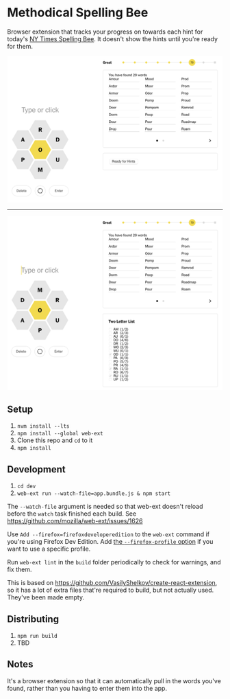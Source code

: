 # Methodical Spelling Bee

Browser extension that tracks your progress on towards each hint for today's [NY Times Spelling Bee](https://www.nytimes.com/puzzles/spelling-bee). It doesn't show the hints until you're ready for them.

![Ícreenshot when first loads. A "ready for hints" button is displayed](.github/screenshot-not-ready.png)

<hr>

![Ícreenshot after clicking the "ready" button. Then hints are displayed with a checkbox and count for each](.github/screenshot-ready.png)

## Setup

1. `nvm install --lts`
1. `npm install --global web-ext`
1. Clone this repo and `cd` to it
1. `npm install`


## Development

1. `cd dev`
1. `web-ext run --watch-file=app.bundle.js & npm start`

The `--watch-file` argument is needed so that web-ext doesn't reload before the `watch` task finished each build. See https://github.com/mozilla/web-ext/issues/1626

Use `Add --firefox=firefoxdeveloperedition` to the `web-ext` command if you're using Firefox Dev Edition.
Add [the `--firefox-profile` option](https://extensionworkshop.com/documentation/develop/getting-started-with-web-ext/) if you want to use a specific profile.

Run `web-ext lint` in the `build` folder periodically to check for warnings, and fix them.

This is based on https://github.com/VasilyShelkov/create-react-extension, so it has a lot of extra files that're required to build, but not actually used. They've been made empty.


## Distributing

1. `npm run build`
1. TBD


## Notes

It's a browser extension so that it can automatically pull in the words you've found, rather than you having to enter them into the app.
